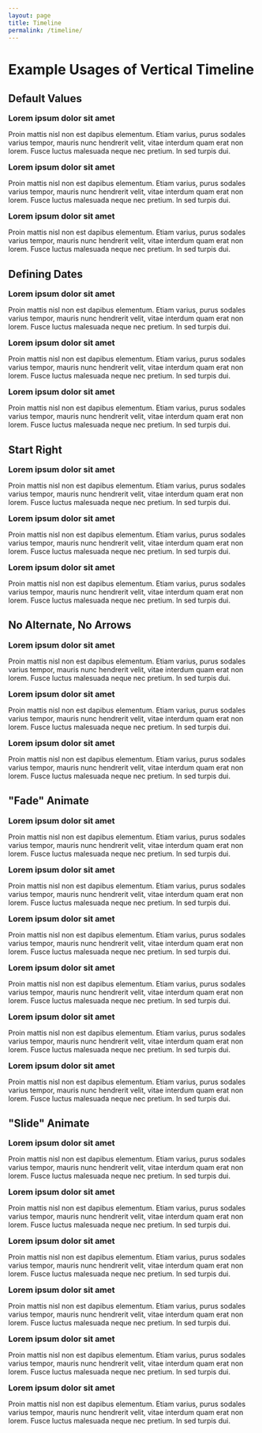 ```yaml
---
layout: page
title: Timeline
permalink: /timeline/
---
```


<!DOCTYPE html>
<html>
<head>
    <title>Vertical Timeline</title>
    <link rel="stylesheet" href="https://cdnjs.cloudflare.com/ajax/libs/normalize/3.0.3/normalize.min.css" />
    <link rel="stylesheet" href="dist/vertical-timeline.css">
</head>
<style>

    h1, h2 {
        text-align: center;
    }

    h3 {
        margin: 0;
    }

</style>
<body>
<h1>Example Usages of Vertical Timeline</h1>
<h2>Default Values</h2>
<div id="vt1">
    <div data-vtside="left">
        <h3>Lorem ipsum dolor sit amet</h3>
        <p>
            Proin mattis nisl non est dapibus elementum. Etiam varius, purus sodales varius tempor, mauris nunc hendrerit velit, vitae interdum quam erat non lorem. Fusce luctus malesuada neque nec pretium. In sed turpis dui.
        </p>
    </div>
    <div>
        <h3>Lorem ipsum dolor sit amet</h3>
        <p>
            Proin mattis nisl non est dapibus elementum. Etiam varius, purus sodales varius tempor, mauris nunc hendrerit velit, vitae interdum quam erat non lorem. Fusce luctus malesuada neque nec pretium. In sed turpis dui.
        </p>
    </div>
    <div>
        <h3>Lorem ipsum dolor sit amet</h3>
        <p>
            Proin mattis nisl non est dapibus elementum. Etiam varius, purus sodales varius tempor, mauris nunc hendrerit velit, vitae interdum quam erat non lorem. Fusce luctus malesuada neque nec pretium. In sed turpis dui.
        </p>
    </div>
</div><!-- End vt1 -->
<h2>Defining Dates</h2>
<div id="vt2">
    <div data-vtdate="January 2017">
        <h3>Lorem ipsum dolor sit amet</h3>
        <p>
            Proin mattis nisl non est dapibus elementum. Etiam varius, purus sodales varius tempor, mauris nunc hendrerit velit, vitae interdum quam erat non lorem. Fusce luctus malesuada neque nec pretium. In sed turpis dui.
        </p>
    </div>
    <div data-vtdate="January 2017">
        <h3>Lorem ipsum dolor sit amet</h3>
        <p>
            Proin mattis nisl non est dapibus elementum. Etiam varius, purus sodales varius tempor, mauris nunc hendrerit velit, vitae interdum quam erat non lorem. Fusce luctus malesuada neque nec pretium. In sed turpis dui.
        </p>
    </div>
    <div data-vtdate="January 2017">
        <h3>Lorem ipsum dolor sit amet</h3>
        <p>
            Proin mattis nisl non est dapibus elementum. Etiam varius, purus sodales varius tempor, mauris nunc hendrerit velit, vitae interdum quam erat non lorem. Fusce luctus malesuada neque nec pretium. In sed turpis dui.
        </p>
    </div>
</div><!-- End vt2 -->
<h2>Start Right</h2>
<div id="vt3">
    <div data-vtdate="January 2017">
        <h3>Lorem ipsum dolor sit amet</h3>
        <p>
            Proin mattis nisl non est dapibus elementum. Etiam varius, purus sodales varius tempor, mauris nunc hendrerit velit, vitae interdum quam erat non lorem. Fusce luctus malesuada neque nec pretium. In sed turpis dui.
        </p>
    </div>
    <div data-vtdate="January 2017">
        <h3>Lorem ipsum dolor sit amet</h3>
        <p>
            Proin mattis nisl non est dapibus elementum. Etiam varius, purus sodales varius tempor, mauris nunc hendrerit velit, vitae interdum quam erat non lorem. Fusce luctus malesuada neque nec pretium. In sed turpis dui.
        </p>
    </div>
    <div data-vtdate="January 2017">
        <h3>Lorem ipsum dolor sit amet</h3>
        <p>
            Proin mattis nisl non est dapibus elementum. Etiam varius, purus sodales varius tempor, mauris nunc hendrerit velit, vitae interdum quam erat non lorem. Fusce luctus malesuada neque nec pretium. In sed turpis dui.
        </p>
    </div>
</div><!-- End vt3 -->
<h2>No Alternate, No Arrows</h2>
<div id="vt4">
    <div data-vtdate="September 2016">
        <h3>Lorem ipsum dolor sit amet</h3>
        <p>
            Proin mattis nisl non est dapibus elementum. Etiam varius, purus sodales varius tempor, mauris nunc hendrerit velit, vitae interdum quam erat non lorem. Fusce luctus malesuada neque nec pretium. In sed turpis dui.
        </p>
    </div>
    <div data-vtdate="March 2016">
        <h3>Lorem ipsum dolor sit amet</h3>
        <p>
            Proin mattis nisl non est dapibus elementum. Etiam varius, purus sodales varius tempor, mauris nunc hendrerit velit, vitae interdum quam erat non lorem. Fusce luctus malesuada neque nec pretium. In sed turpis dui.
        </p>
    </div>
    <div data-vtdate="January 2016">
        <h3>Lorem ipsum dolor sit amet</h3>
        <p>
            Proin mattis nisl non est dapibus elementum. Etiam varius, purus sodales varius tempor, mauris nunc hendrerit velit, vitae interdum quam erat non lorem. Fusce luctus malesuada neque nec pretium. In sed turpis dui.
        </p>
    </div>
</div><!-- End vt4 -->
<h2>"Fade" Animate</h2>
<div id="vt5">
    <div data-vtdate="September 2016">
        <h3>Lorem ipsum dolor sit amet</h3>
        <p>
            Proin mattis nisl non est dapibus elementum. Etiam varius, purus sodales varius tempor, mauris nunc hendrerit velit, vitae interdum quam erat non lorem. Fusce luctus malesuada neque nec pretium. In sed turpis dui.
        </p>
    </div>
    <div data-vtdate="March 2016">
        <h3>Lorem ipsum dolor sit amet</h3>
        <p>
            Proin mattis nisl non est dapibus elementum. Etiam varius, purus sodales varius tempor, mauris nunc hendrerit velit, vitae interdum quam erat non lorem. Fusce luctus malesuada neque nec pretium. In sed turpis dui.
        </p>
    </div>
    <div data-vtdate="January 2016">
        <h3>Lorem ipsum dolor sit amet</h3>
        <p>
            Proin mattis nisl non est dapibus elementum. Etiam varius, purus sodales varius tempor, mauris nunc hendrerit velit, vitae interdum quam erat non lorem. Fusce luctus malesuada neque nec pretium. In sed turpis dui.
        </p>
    </div>
    <div data-vtdate="September 2016">
        <h3>Lorem ipsum dolor sit amet</h3>
        <p>
            Proin mattis nisl non est dapibus elementum. Etiam varius, purus sodales varius tempor, mauris nunc hendrerit velit, vitae interdum quam erat non lorem. Fusce luctus malesuada neque nec pretium. In sed turpis dui.
        </p>
    </div>
    <div data-vtdate="March 2016">
        <h3>Lorem ipsum dolor sit amet</h3>
        <p>
            Proin mattis nisl non est dapibus elementum. Etiam varius, purus sodales varius tempor, mauris nunc hendrerit velit, vitae interdum quam erat non lorem. Fusce luctus malesuada neque nec pretium. In sed turpis dui.
        </p>
    </div>
    <div data-vtdate="January 2016">
        <h3>Lorem ipsum dolor sit amet</h3>
        <p>
            Proin mattis nisl non est dapibus elementum. Etiam varius, purus sodales varius tempor, mauris nunc hendrerit velit, vitae interdum quam erat non lorem. Fusce luctus malesuada neque nec pretium. In sed turpis dui.
        </p>
    </div>
</div><!-- End vt5 -->
<h2>"Slide" Animate</h2>
<div id="vt6">
    <div data-vtdate="September 2016">
        <h3>Lorem ipsum dolor sit amet</h3>
        <p>
            Proin mattis nisl non est dapibus elementum. Etiam varius, purus sodales varius tempor, mauris nunc hendrerit velit, vitae interdum quam erat non lorem. Fusce luctus malesuada neque nec pretium. In sed turpis dui.
        </p>
    </div>
    <div data-vtdate="March 2016">
        <h3>Lorem ipsum dolor sit amet</h3>
        <p>
            Proin mattis nisl non est dapibus elementum. Etiam varius, purus sodales varius tempor, mauris nunc hendrerit velit, vitae interdum quam erat non lorem. Fusce luctus malesuada neque nec pretium. In sed turpis dui.
        </p>
    </div>
    <div data-vtdate="January 2016">
        <h3>Lorem ipsum dolor sit amet</h3>
        <p>
            Proin mattis nisl non est dapibus elementum. Etiam varius, purus sodales varius tempor, mauris nunc hendrerit velit, vitae interdum quam erat non lorem. Fusce luctus malesuada neque nec pretium. In sed turpis dui.
        </p>
    </div>
    <div data-vtdate="September 2016">
        <h3>Lorem ipsum dolor sit amet</h3>
        <p>
            Proin mattis nisl non est dapibus elementum. Etiam varius, purus sodales varius tempor, mauris nunc hendrerit velit, vitae interdum quam erat non lorem. Fusce luctus malesuada neque nec pretium. In sed turpis dui.
        </p>
    </div>
    <div data-vtdate="March 2016">
        <h3>Lorem ipsum dolor sit amet</h3>
        <p>
            Proin mattis nisl non est dapibus elementum. Etiam varius, purus sodales varius tempor, mauris nunc hendrerit velit, vitae interdum quam erat non lorem. Fusce luctus malesuada neque nec pretium. In sed turpis dui.
        </p>
    </div>
    <div data-vtdate="January 2016">
        <h3>Lorem ipsum dolor sit amet</h3>
        <p>
            Proin mattis nisl non est dapibus elementum. Etiam varius, purus sodales varius tempor, mauris nunc hendrerit velit, vitae interdum quam erat non lorem. Fusce luctus malesuada neque nec pretium. In sed turpis dui.
        </p>
    </div>
</div><!-- End vt6 -->
<script src="https://ajax.googleapis.com/ajax/libs/jquery/2.2.0/jquery.min.js"></script>
<script src="dist/vertical-timeline.js"></script>
<script>
    $('#vt1').verticalTimeline();
    $('#vt2').verticalTimeline();
    $('#vt3').verticalTimeline({
        startLeft: false
    });
    $('#vt4').verticalTimeline({
        startLeft: false,
        arrows: false,
        alternate: false
    });
    $('#vt5').verticalTimeline({
        animate: 'fade'
    });
    $('#vt6').verticalTimeline({
        animate: 'slide'
    });
</script>
</body>
</html>



